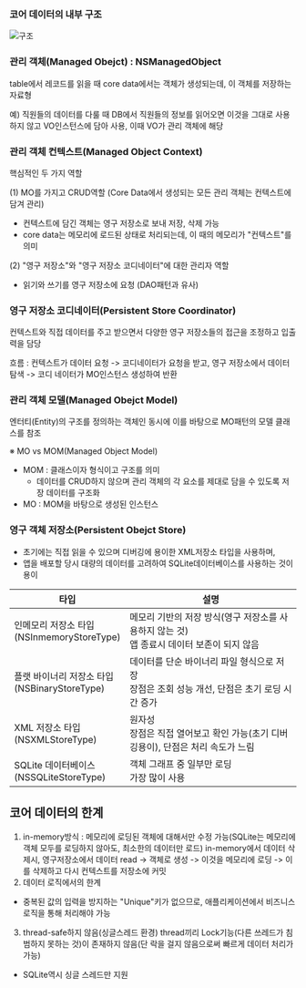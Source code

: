 ### 코어 데이터의 내부 구조
![구조](https://img1.daumcdn.net/thumb/R1280x0/?scode=mtistory2&fname=https%3A%2F%2Fblog.kakaocdn.net%2Fdna%2FdMSpfx%2FbtqD7HVLyIk%2FAAAAAAAAAAAAAAAAAAAAAGCpAzJlisawT3utIDyqK9rKmpZK4qZ02U5DYLvsD6T_%2Fimg.png%3Fcredential%3DyqXZFxpELC7KVnFOS48ylbz2pIh7yKj8%26expires%3D1756652399%26allow_ip%3D%26allow_referer%3D%26signature%3DJDHGGr3y21jN%252BcbC9b18qhG4ycc%253D)
### 관리 객체(Managed Obejct) : NSManagedObject
table에서 레코드를 읽을 때 core data에서는 객체가 생성되는데, 이 객체를 저장하는 자료형

예) 직원들의 데이터를 다룰 때 DB에서 직원들의 정보를 읽어오면 이것을 그대로 사용하지 않고 VO인스턴스에 담아 사용, 이때 VO가 관리 객체에 해당
### 관리 객체 컨텍스트(Managed Object Context)

 핵심적인 두 가지 역할

 (1) MO를 가지고 CRUD역할 (Core Data에서 생성되는 모든 관리 객체는 컨텍스트에 담겨 관리)
 - 컨텍스트에 담긴 객체는 영구 저장소로 보내 저장, 삭제 가능
 - core data는 메모리에 로드된 상태로 처리되는데, 이 때의 메모리가 "컨텍스트"를 의미

 (2) "영구 저장소"와 "영구 저장소 코디네이터"에 대한 관리자 역할
 - 읽기와 쓰기를 영구 저장소에 요청 (DAO패턴과 유사)
### 영구 저장소 코디네이터(Persistent Store Coordinator)

 컨텍스트와 직접 데이터를 주고 받으면서 다양한 영구 저장소들의 접근을 조정하고 입출력을 담당

 흐름 : 컨텍스트가 데이터 요청 -> 코디네이터가 요청을 받고, 영구 저장소에서 데이터 탐색 -> 코디 네이터가 MO인스턴스 생성하여 반환
### 관리 객체 모델(Managed Obejct Model)

엔터티(Entity)의 구조를 정의하는 객체인 동시에 이를 바탕으로 MO패턴의 모델 클래스를 참조

※ MO vs MOM(Managed Object Model)
 - MOM : 클래스이자 형식이고 구조를 의미
     - 데이터를 CRUD하지 않으며 관리 객체의 각 요소를 제대로 담을 수 있도록 저장 데이터를 구조화
 - MO : MOM을 바탕으로 생성된 인스턴스
### 영구 객체 저장소(Persistent Obejct Store)
- 초기에는 직접 읽을 수 있으며 디버깅에 용이한 XML저장소 타입을 사용하며,
- 앱을 배포할 당시 대량의 데이터를 고려하여 SQLite데이터베이스를 사용하는 것이 용이

| 타입                                    | 설명                                                       |
| ------------------------------------- | -------------------------------------------------------- |
| 인메모리 저장소 타입<br>(NSInmemoryStoreType)  | 메모리 기반의 저장 방식(영구 저장소를 사용하지 않는 것)<br>앱 종료시 데이터 보존이 되지 않음  |
| 플랫 바이너리 저장소 타입<br>(NSBinaryStoreType) | 데이터를 단순 바이너리 파일 형식으로 저장<br>장점은 조회 성능 개선, 단점은 초기 로딩 시간 증가 |
| XML 저장소 타입<br>(NSXMLStoreType)        | 원자성<br>장점은 직접 열어보고 확인 가능(초기 디버깅용이), 단점은 처리 속도가 느림        |
| SQLite 데이터베이스<br>(NSSQLiteStoreType)  | 객체 그래프 중 일부만 로딩<br>가장 많이 사용                              |
## 코어 데이터의 한계
1) in-memory방식 : 메모리에 로딩된 객체에 대해서만 수정 가능(SQLite는 메모리에 객체 모두를 로딩하지 않아도, 최소한의 데이터만 로드)
   in-memory에서 데이터 삭제시, 영구저장소에서 데이터 read -> 객체로 생성 -> 이것을 메모리에 로딩 -> 이를 삭제하고 다시 컨텍스트를 저장소에 커밋
2) 데이터 로직에서의 한계
- 중복된 값의 입력을 방지하는 "Unique"키가 없으므로, 애플리케이션에서 비즈니스 로직을 통해 처리해야 가능
3) thread-safe하지 않음(싱글스레드 환경)
   thread끼리 Lock기능(다른 쓰레드가 침범하지 못하는 것)이 존재하지 않음(단 락을 걸지 않음으로써 빠르게 데이터 처리가 가능)
- SQLite역시 싱글 스레드만 지원